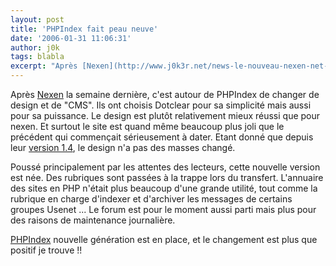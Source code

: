 ```yaml
---
layout: post
title: 'PHPIndex fait peau neuve'
date: '2006-01-31 11:06:31'
author: j0k
tags: blabla
excerpt: "Après [Nexen](http://www.j0k3r.net/news-le-nouveau-nexen-net-1040.html) la semaine dernière, c'est autour de PHPIndex de changer de design et de &quot;CMS&quot;.     \nIls ont choisis Dotclear pour sa simplicité mais aussi pour sa puissance. Le design est plutôt relativement mieux réussi que pour nexen. Et surtout le site est quand même beaucoup plus joli      …"
---
```


Après [Nexen](http://www.j0k3r.net/news-le-nouveau-nexen-net-1040.html) la semaine dernière, c'est autour de PHPIndex de changer de design et de &quot;CMS&quot;.
Ils ont choisis Dotclear pour sa simplicité mais aussi pour sa puissance. Le design est plutôt relativement mieux réussi que pour nexen. Et surtout le site est quand même beaucoup plus joli que le précédent qui commençait sérieusement à dater. Etant donné que depuis leur [version 1.4](http://web.archive.org/web/20000202083131/http://www.phpindex.com/), le design n'a pas des masses changé.

Poussé principalement par les attentes des lecteurs, cette nouvelle version est née. Des rubriques sont passées à la trappe lors du transfert. L'annuaire des sites en PHP n'était plus beaucoup d'une grande utilité, tout comme la rubrique en charge d'indexer et d'archiver les messages de certains groupes Usenet ... Le forum est pour le moment aussi parti mais plus pour des raisons de maintenance journalière.

[PHPIndex](http://www.phpindex.com/) nouvelle génération est en place, et le changement est plus que positif je trouve !!
